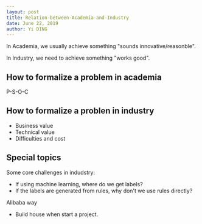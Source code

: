 ```yaml
---
layout: post
title: Relation-between-Academia-and-Industry
date: June 22, 2019
author: Yi DING
---
```




In Academia, we usually achieve something "sounds innovative/reasonble".

In Industry, we need to achieve something "works good".



## How to formalize a problem in academia

P-S-O-C



## How to formalize a problen in industry

* Business value
* Technical value
* Difficulties and cost



## Special topics

Some core challenges in indudstry:

* If using machine learning, where do we get labels?
* If the labels are generated from rules, why don't we use rules directly?



Alibaba way

* Build house when start a project.